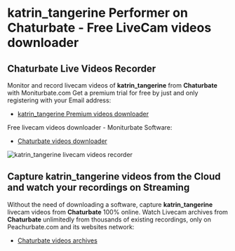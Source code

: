 # katrin_tangerine Performer on Chaturbate - Free LiveCam videos downloader

## Chaturbate Live Videos Recorder

Monitor and record livecam videos of **katrin_tangerine** from **Chaturbate** with Moniturbate.com
Get a premium trial for free by just and only registering with your Email address:
* [katrin_tangerine Premium videos downloader](https://moniturbate.com/request-demo-licence-key.html)

Free livecam videos downloader - Moniturbate Software:
* [Chaturbate videos downloader](https://moniturbate.com/moniturbate-download-software.html)

![katrin_tangerine livecam videos recorder](https://peachurnet.com/templates/moniturbate-software.png)


## Capture katrin_tangerine videos from the Cloud and watch your recordings on Streaming

Without the need of downloading a software, capture **katrin_tangerine** livecam videos from **Chaturbate** 100% online.
Watch Livecam archives from **Chaturbate** unlimitedly from thousands of existing recordings, only on Peachurbate.com and its websites network:
* [Chaturbate videos archives](https://peachurnet.com/)